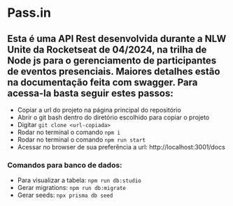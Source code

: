 # Pass.in

## Esta é uma API Rest desenvolvida durante a NLW Unite da Rocketseat de 04/2024, na trilha de Node js para o gerenciamento de participantes de eventos presenciais. Maiores detalhes estão na documentação feita com swagger. Para acessa-la basta seguir estes passos: <br> 

- Copiar a url do projeto na página principal do repositório
- Abrir o git bash dentro do diretório escolhido para copiar o projeto
- Digitar `git clone <url-copiada>`
- Rodar no terminal o comando `npm i`
- Rodar no terminal o comando `npm run start`
- Acessar no browser de sua preferência a url: http://localhost:3001/docs

### Comandos para banco de dados:
- Para visualizar a tabela: `npm run db:studio`
- Gerar migrations: `npm run db:migrate`
- Gerar seeds: `npx prisma db seed`
